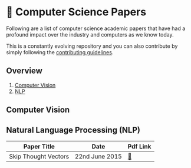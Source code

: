 # 📃 Computer Science Papers

Following are a list of computer science academic papers that have had a profound impact over the 
industry and computers as we know today.

This is a constantly evolving repository and you can also contribute by simply
following the [contributing guidelines](CONTRIBUTING.md). 

## Overview
1. [Computer Vision]()
1. [NLP]()

## Computer Vision

## Natural Language Processing (NLP)

| Paper Title | Date | Pdf Link |
|-------------|------|----------|
| Skip Thought Vectors | 22nd June 2015 | [📄](papers/nlp/1506.06726.pdf)
